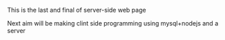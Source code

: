 This is the last and final of server-side web page

Next aim will be making clint side programming using mysql+nodejs and a server
